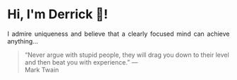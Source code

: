 # Hi, I'm Derrick 👋!
<p align="justify">I admire uniqueness and believe that a clearly focused mind can achieve anything...</p> 
<!-- #quote-start -->
<blockquote>&ldquo;Never argue with stupid people, they will drag you down to their level and then beat you with experience.&rdquo; &mdash; <footer>Mark Twain</footer></blockquote>
<!-- #quote-end -->
